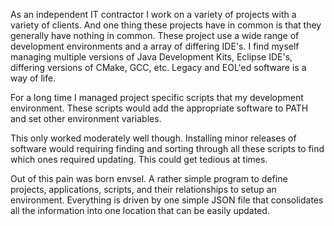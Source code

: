 As an independent IT contractor I work on a variety of projects with a variety
of clients.  And one thing these projects have in common is that they generally
have nothing in common.  These project use a wide range of development environments
and a array of differing IDE's. I find myself managing multiple versions of Java
Development Kits, Eclipse IDE's, differing versions of CMake, GCC, etc.  Legacy and 
EOL'ed software is a way of life.

For a long time I managed project specific scripts that my development environment.
These scripts would add the appropriate software to PATH and set other 
environment variables.

This only worked moderately well though.  Installing minor releases of software
would requiring finding and sorting through all these scripts to find which ones
required updating.  This could get tedious at times.

Out of this pain was born envsel.  A rather simple program to define projects,
applications, scripts, and their relationships to setup an environment.  Everything
is driven by one simple JSON file that consolidates all the information into one
location that can be easily updated.



